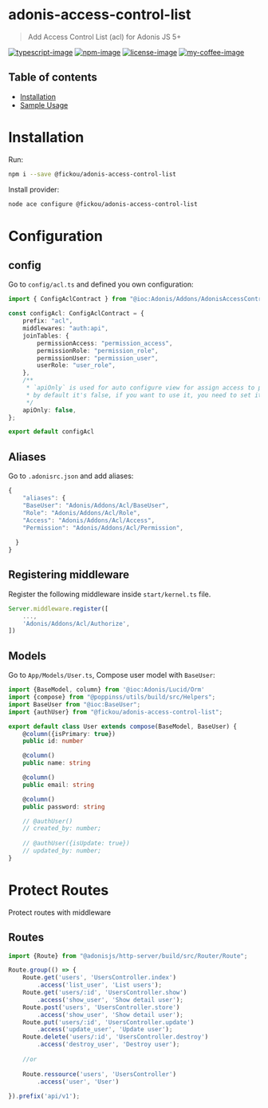 # adonis-access-control-list
> Add Access Control List (acl) for Adonis JS 5+

[![typescript-image]][typescript-url] 
[![npm-image]][npm-url] 
[![license-image]][license-url]
[![my-coffee-image]][my-coffee-url]


<!-- START doctoc generated TOC please keep comment here to allow auto update -->
<!-- DON'T EDIT THIS SECTION, INSTEAD RE-RUN doctoc TO UPDATE -->
## Table of contents

- [Installation](#installation)
- [Sample Usage](#sample-usage)
  

<!-- END doctoc generated TOC please keep comment here to allow auto update -->

# Installation
Run:
```bash
npm i --save @fickou/adonis-access-control-list
```

Install provider:
```bash
node ace configure @fickou/adonis-access-control-list
```
# Configuration
## config
Go to `config/acl.ts` and defined you own configuration:

```ts
import { ConfigAclContract } from "@ioc:Adonis/Addons/AdonisAccessControlList";

const configAcl: ConfigAclContract = {
    prefix: "acl",
    middlewares: "auth:api",
    joinTables: {
        permissionAccess: "permission_access",
        permissionRole: "permission_role",
        permissionUser: "permission_user",
        userRole: "user_role",
    },
    /**
     * `apiOnly` is used for auto configure view for assign access to permission
     * by default it's false, if you want to use it, you need to set it to true
     */
    apiOnly: false,
};

export default configAcl
```

## Aliases
Go to `.adonisrc.json` and add aliases:

```ts
{
    "aliases": {
    "BaseUser": "Adonis/Addons/Acl/BaseUser",
    "Role": "Adonis/Addons/Acl/Role",
    "Access": "Adonis/Addons/Acl/Access",
    "Permission": "Adonis/Addons/Acl/Permission",
  
  }
}
```

## Registering middleware

Register the following middleware inside `start/kernel.ts` file.

```ts
Server.middleware.register([
    ...,
    'Adonis/Addons/Acl/Authorize',
])
```

## Models
Go to `App/Models/User.ts`, Compose user model with `BaseUser`:

```ts
import {BaseModel, column} from '@ioc:Adonis/Lucid/Orm'
import {compose} from "@poppinss/utils/build/src/Helpers";
import BaseUser from "@ioc:BaseUser";
import {authUser} from "@fickou/adonis-access-control-list";

export default class User extends compose(BaseModel, BaseUser) {
    @column({isPrimary: true})
    public id: number

    @column()
    public name: string

    @column()
    public email: string

    @column()
    public password: string

    // @authUser()
    // created_by: number;
    
    // @authUser({isUpdate: true})
    // updated_by: number;
}
```



# Protect Routes
 Protect routes with middleware
## Routes

```ts
import {Route} from "@adonisjs/http-server/build/src/Router/Route";

Route.group(() => {
    Route.get('users', 'UsersController.index')
        .access('list_user', 'List users');
    Route.get('users/:id', 'UsersController.show')
        .access('show_user', 'Show detail user');
    Route.post('users', 'UsersController.store')
        .access('show_user', 'Show detail user');
    Route.put('users/:id', 'UsersController.update')
        .access('update_user', 'Update user');
    Route.delete('users/:id', 'UsersController.destroy')
        .access('destroy_user', 'Destroy user');
    
    //or
    
    Route.ressource('users', 'UsersController')
        .access('user', 'User')
        
}).prefix('api/v1');
```



[typescript-image]: https://img.shields.io/badge/Typescript-294E80.svg?logo=typescript
[typescript-url]:  "typescript"

[npm-image]: https://img.shields.io/npm/v/%40fickou%2Fadonis-access-control-list.svg?logo=npm
[npm-url]: https://www.npmjs.com/package/adonis-request-throttler "npm"

[license-image]: https://img.shields.io/npm/l/%40fickou%2Fadonis-access-control-list?color=blueviolet
[license-url]: LICENSE.md "license"
[my-coffee-image]:https://img.shields.io/badge/-buy_me_a%C2%A0coffee-gray?logo=buy-me-a-coffee
[my-coffee-url]:https://www.buymeacoffee.com/afidosstar

